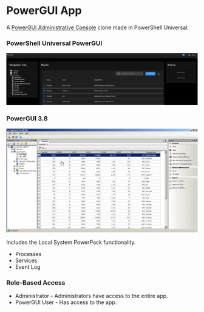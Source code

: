 # PowerGUI App

A [PowerGUI Administrative Console](https://4sysops.com/archives/powergui-create-powershell-scripts-with-a-gui/) clone made in PowerShell Universal.

### PowerShell Universal PowerGUI

![](./screenshot.png)

### PowerGUI 3.8

![](./powergui.jpg)

Includes the Local System PowerPack functionality. 

- Processes
- Services
- Event Log

### Role-Based Access

- Administrator - Administrators have access to the entire app.
- PowerGUI User - Has access to the app.